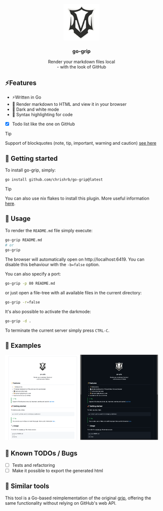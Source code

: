 <!-- PROJECT LOGO -->
<br />
<div align="center">
  <a href="#">
    <img src=".github/docs/logo-1.png" alt="Logo" height="120">
  </a>

  <h3 align="center">go-grip</h3>

  <p align="center">
    Render your markdown files local<br>- with the look of GitHub
  </p>
</div>

## ⚡️Features

* ⚡️Written in Go
* 📄 Render markdown to HTML and view it in your browser
* 📱 Dark and white mode
* 🎨 Syntax highlighting for code 
* [x] Todo list like the one on GitHub

> [!TIP]
> Support of blockquotes (note, tip, important, warning and caution) [see here](https://github.com/orgs/community/discussions/16925)

## 🚀 Getting started

To install go-grip, simply:

```bash
go install github.com/chrishrb/go-grip@latest
```

> [!TIP]
> You can also use nix flakes to install this plugin.
> More useful information [here](https://nixos.wiki/wiki/Flakes).

## 🔨 Usage

To render the `README.md` file simply execute:

```bash
go-grip README.md
# or
go-grip
```

The browser will automatically open on http://localhost:6419. You can disable this behaviour with the `-b=false` option.

You can also specify a port:

```bash
go-grip -p 80 README.md
```

or just open a file-tree with all available files in the current directory:

```bash
go-grip -r=false
```

It's also possible to activate the darkmode:

```bash
go-grip -d .
```

To terminate the current server simply press `CTRL-C`.

## 📝 Examples

<img src="./.github/docs/example-1.png" alt="examples" width="1000"/>

## 🐛 Known TODOs / Bugs

* [ ] Tests and refactoring
* [ ] Make it possible to export the generated html

## 📌 Similar tools

This tool is a Go-based reimplementation of the original [grip](https://github.com/joeyespo/grip), offering the same functionality without relying on GitHub's web API.
